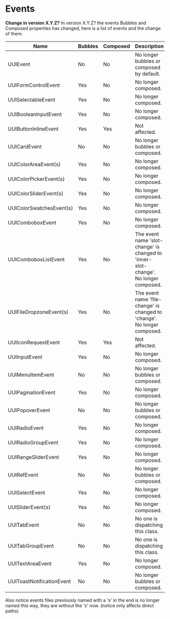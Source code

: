 # Events

**Change in version X.Y.Z?**
In version X.Y.Z? the events Bubbles and Composed properties has changed, here is a list of events and the change of them:

| Name                      | Bubbles | Composed | Description                                                                         |
| ------------------------- | ------- | -------- | ----------------------------------------------------------------------------------- |
| UUIEvent                  | No      | No       | No longer bubbles or composed by default.                                           |
| UUIFormControlEvent       | Yes     | No       | No longer composed.                                                                 |
| UUISelectableEvent        | Yes     | No       | No longer composed.                                                                 |
| UUIBooleanInputEvent      | Yes     | No       | No longer composed.                                                                 |
| UUIButtonInlineEvent      | Yes     | Yes      | Not affected.                                                                       |
| UUICardEvent              | No      | No       | No longer bubbles or composed.                                                      |
| UUIColorAreaEvent(s)      | Yes     | No       | No longer composed.                                                                 |
| UUIColorPickerEvent(s)    | Yes     | No       | No longer composed.                                                                 |
| UUIColorSliderEvent(s)    | Yes     | No       | No longer composed.                                                                 |
| UUIColorSwatchesEvent(s)  | Yes     | No       | No longer composed.                                                                 |
| UUIComboboxEvent          | Yes     | No       | No longer composed.                                                                 |
| UUIComboboxListEvent      | Yes     | No       | The event name 'slot-change' is changed to 'inner-slot-change'. No longer composed. |
| UUIFileDropzoneEvent(s)   | Yes     | No       | The event name 'file-change' is changed to 'change'. No longer composed.            |
| UUIIconRequestEvent       | Yes     | Yes      | Not affected.                                                                       |
| UUIInputEvent             | Yes     | No       | No longer composed.                                                                 |
| UUIMenuItemEvent          | No      | No       | No longer bubbles or composed.                                                      |
| UUIPaginationEvent        | Yes     | No       | No longer composed.                                                                 |
| UUIPopoverEvent           | No      | No       | No longer bubbles or composed.                                                      |
| UUIRadioEvent             | Yes     | No       | No longer composed.                                                                 |
| UUIRadioGroupEvent        | Yes     | No       | No longer composed.                                                                 |
| UUIRangeSliderEvent       | Yes     | No       | No longer composed.                                                                 |
| UUIRefEvent               | No      | No       | No longer bubbles or composed.                                                      |
| UUISelectEvent            | Yes     | No       | No longer composed.                                                                 |
| UUISliderEvent(s)         | Yes     | No       | No longer composed.                                                                 |
| UUITabEvent               | No      | No       | No one is dispatching this class.                                                   |
| UUITabGroupEvent          | No      | No       | No one is dispatching this class.                                                   |
| UUITextAreaEvent          | Yes     | No       | No longer composed.                                                                 |
| UUIToastNotificationEvent | No      | No       | No longer bubbles or composed.                                                      |

Also notice events files previously named with a 's' in the end is no longer named this way, they are without the 's' now. (notice only affects direct paths)
